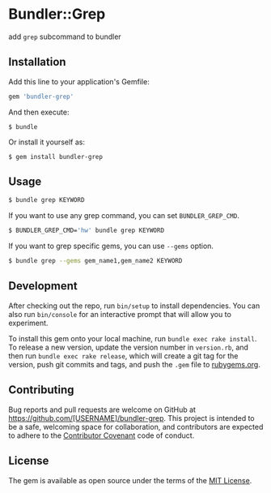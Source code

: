 # Bundler::Grep

add `grep` subcommand to bundler


## Installation

Add this line to your application's Gemfile:

```ruby
gem 'bundler-grep'
```

And then execute:

    $ bundle

Or install it yourself as:

    $ gem install bundler-grep

## Usage

```sh
$ bundle grep KEYWORD
```

If you want to use any grep command, you can set `BUNDLER_GREP_CMD`.

```sh
$ BUNDLER_GREP_CMD='hw' bundle grep KEYWORD
```

If you want to grep specific gems, you can use `--gems` option.

```sh
$ bundle grep --gems gem_name1,gem_name2 KEYWORD
```

## Development

After checking out the repo, run `bin/setup` to install dependencies. You can also run `bin/console` for an interactive prompt that will allow you to experiment.

To install this gem onto your local machine, run `bundle exec rake install`. To release a new version, update the version number in `version.rb`, and then run `bundle exec rake release`, which will create a git tag for the version, push git commits and tags, and push the `.gem` file to [rubygems.org](https://rubygems.org).

## Contributing

Bug reports and pull requests are welcome on GitHub at https://github.com/[USERNAME]/bundler-grep. This project is intended to be a safe, welcoming space for collaboration, and contributors are expected to adhere to the [Contributor Covenant](http://contributor-covenant.org) code of conduct.


## License

The gem is available as open source under the terms of the [MIT License](http://opensource.org/licenses/MIT).

